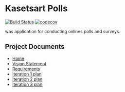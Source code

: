 # Kasetsart Polls
[![Build Status](https://travis-ci.com/kinkinkinxd/ku-polls.svg?branch=master)](https://travis-ci.com/kinkinkinxd/ku-polls)
[![codecov](https://codecov.io/gh/kinkinkinxd/ku-polls/branch/master/graph/badge.svg)](https://codecov.io/gh/kinkinkinxd/ku-polls)

was application for conducting onlines polls and surveys.

## Project Documents
* [Home](https://github.com/kinkinkinxd/ku-polls/wiki/Home)
* [Vision Statement](https://github.com/kinkinkinxd/ku-polls/wiki/Vision%20Statement)
* [Requirements](https://github.com/kinkinkinxd/ku-polls/wiki/Requirements)
* [Iteration 1 plan](https://github.com/kinkinkinxd/ku-polls/wiki/Iteration-1-Plan)
* [Iteration 2 plan](https://github.com/kinkinkinxd/ku-polls/wiki/Iteration-2-plan)
* [Iteration 3 plan](https://github.com/kinkinkinxd/ku-polls/wiki/Iteration-3-plan)
